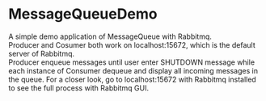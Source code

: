 # MessageQueueDemo
A simple demo application of MessageQueue with Rabbitmq.  \
Producer and Cosumer both work on localhost:15672, which is the default server of Rabbitmq.  
Producer enqueue messages until user enter SHUTDOWN message while each instance of Consumer dequeue and display all incoming messages in the queue. For a closer look, go to localhost:15672 with Rabbitmq installed to see the full process with Rabbitmq GUI. 
